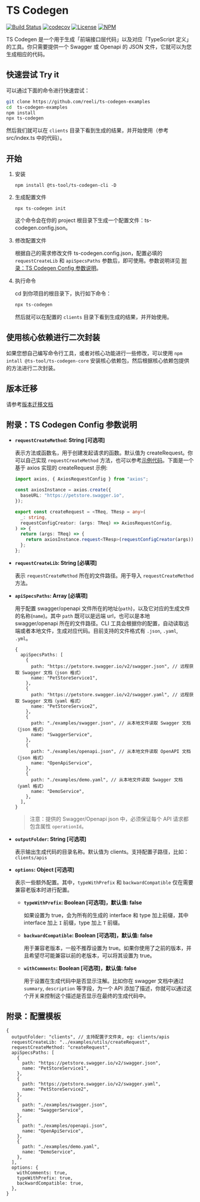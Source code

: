 # TS Codegen

[![Build Status](https://travis-ci.com/reeli/ts-codegen.svg?branch=master&status=created)](https://travis-ci.com/github/reeli/ts-codegen)
[![codecov](https://codecov.io/gh/reeli/ts-codegen/branch/master/graph/badge.svg?style=flat-square)](https://codecov.io/gh/reeli/ts-codegen)
[![License](https://img.shields.io/npm/l/@ts-tool/ts-codegen.svg?style=flat-square)](https://npmjs.org/package/@ts-tool/ts-codegen)
[![NPM](https://img.shields.io/npm/v/@ts-tool/ts-codegen-cli.svg?style=flat-square)](https://npmjs.org/package/@ts-tool/ts-codegen-cli)

TS Codegen 是一个用于生成「前端接口层代码」以及对应「TypeScript 定义」的工具。你只需要提供一个 Swagger 或 Openapi 的 JSON 文件，它就可以为您生成相应的代码。

## 快速尝试 Try it

可以通过下面的命令进行快速尝试：

```bash
git clone https://github.com/reeli/ts-codegen-examples
cd  ts-codegen-examples
npm install
npx ts-codegen
```

然后我们就可以在 `clients` 目录下看到生成的结果，并开始使用（参考 src/index.ts 中的代码）。

## 开始

1. 安装

   `npm install @ts-tool/ts-codegen-cli -D`

2. 生成配置文件

   `npx ts-codegen init`

   这个命令会在你的 project 根目录下生成一个配置文件：ts-codegen.config.json。

3. 修改配置文件

   根据自己的需求修改文件 ts-codegen.config.json，配置必填的 `requestCreateLib` 和 `apiSpecsPaths` 参数后，即可使用。参数说明详见 [附录：TS Codegen Config 参数说明](https://github.com/reeli/ts-codegen#%E9%99%84%E5%BD%95ts-codegen-config-%E5%8F%82%E6%95%B0%E8%AF%B4%E6%98%8E)。

4. 执行命令

   cd 到你项目的根目录下，执行如下命令：

   ```bash
   npx ts-codegen
   ```

   然后就可以在配置的 `clients` 目录下看到生成的结果，并开始使用。

## 使用核心依赖进行二次封装

如果您想自己编写命令行工具，或者对核心功能进行一些修改，可以使用 `npm intall @ts-tool/ts-codegen-core` 安装核心依赖包，然后根据核心依赖包提供的方法进行二次封装。

## 版本迁移

请参考[版本迁移文档](https://github.com/reeli/ts-codegen/blob/master/docs/migration.md)

## 附录：TS Codegen Config 参数说明

- **`requestCreateMethod`: String [可选项]**

  表示方法或函数名，用于创建发起请求的函数。默认值为 createRequest。你可以自己实现 `requestCreateMethod` 方法，也可以参考[示例代码](https://github.com/reeli/ts-codegen/tree/master/packages/ts-codegen-core/examples/utils)。下面是一个基于 axios 实现的 createRequest 示例:

  ```typescript
  import axios, { AxiosRequestConfig } from "axios";

  const axiosInstance = axios.create({
    baseURL: "https://petstore.swagger.io",
  });

  export const createRequest = <TReq, TResp = any>(
    _: string,
    requestConfigCreator: (args: TReq) => AxiosRequestConfig,
  ) => {
    return (args: TReq) => {
      return axiosInstance.request<TResp>(requestConfigCreator(args));
    };
  };
  ```

- **`requestCreateLib`: String [必填项]**

  表示 `requestCreateMethod` 所在的文件路径。用于导入 `requestCreateMethod` 方法。

- **`apiSpecsPaths`: Array [必填项]**

  用于配置 swagger/openapi 文件所在的地址(`path`)，以及它对应的生成文件的名称(`name`)。其中 `path` 既可以是远端 url，也可以是本地 swagger/openapi 所在的文件路径。CLI 工具会根据你的配置，自动读取远端或者本地文件，生成对应代码。目前支持的文件格式有 `.json`, `.yaml`, `.yml`。

  ```json5
  {
    apiSpecsPaths: [
      {
        path: "https://petstore.swagger.io/v2/swagger.json", // 远程获取 Swagger 文档（json 格式）
        name: "PetStoreService1",
      },
      {
        path: "https://petstore.swagger.io/v2/swagger.yaml", // 远程获取 Swagger 文档（yaml 格式）
        name: "PetStoreService2",
      },
      {
        path: "./examples/swagger.json", // 从本地文件读取 Swagger 文档（json 格式）
        name: "SwaggerService",
      },
      {
        path: "./examples/openapi.json", // 从本地文件读取 OpenAPI 文档（json 格式）
        name: "OpenApiService",
      },
      {
        path: "./examples/demo.yaml", // 从本地文件读取 Swagger 文档（yaml 格式）
        name: "DemoService",
      },
    ],
  }
  ```

  > 注意：提供的 Swagger/Openapi json 中，必须保证每个 API 请求都包含属性 `operationId`。

- **`outputFolder`: String [可选项]**

  表示输出生成代码的目录名称。默认值为 clients。支持配置子路径，比如：`clients/apis`

- **`options`: Object [可选项]**

  表示一些额外配置。其中，`typeWithPrefix` 和 `backwardCompatible` 仅在需要兼容老版本时进行配置。

  - **`typeWithPrefix`: Boolean [可选项]，默认值: false**

    如果设置为 true，会为所有的生成的 interface 和 type 加上前缀，其中 interface 加上 `I` 前缀，type 加上 `T` 前缀。

  - **`backwardCompatible`: Boolean [可选项]，默认值: false**

    用于兼容老版本，一般不推荐设置为 true。如果你使用了之前的版本，并且希望尽可能兼容以前的老版本，可以将其设置为 true。

  - **`withComments`: Boolean [可选项]，默认值: false**

    用于设置在生成代码中是否显示注解。比如你在 swagger 文档中通过 `summary`, `description` 等字段，为一个 API 添加了描述，你就可以通过这个开关来控制这个描述是否显示在最终的生成代码中。

## 附录：配置模板

```json5
{
  outputFolder: "clients", // 支持配置子文件夹, eg: clients/apis
  requestCreateLib: "../examples/utils/createRequest",
  requestCreateMethod: "createRequest",
  apiSpecsPaths: [
    {
      path: "https://petstore.swagger.io/v2/swagger.json",
      name: "PetStoreService1",
    },
    {
      path: "https://petstore.swagger.io/v2/swagger.yaml",
      name: "PetStoreService2",
    },
    {
      path: "./examples/swagger.json",
      name: "SwaggerService",
    },
    {
      path: "./examples/openapi.json",
      name: "OpenApiService",
    },
    {
      path: "./examples/demo.yaml",
      name: "DemoService",
    },
  ],
  options: {
    withComments: true,
    typeWithPrefix: true,
    backwardCompatible: true,
  },
}
```
